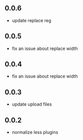 ## 0.0.6

- update replace reg

## 0.0.5

- fix an issue about replace width

## 0.0.4

- fix an issue about replace width

## 0.0.3

- update upload files

## 0.0.2

- normalize less plugins

